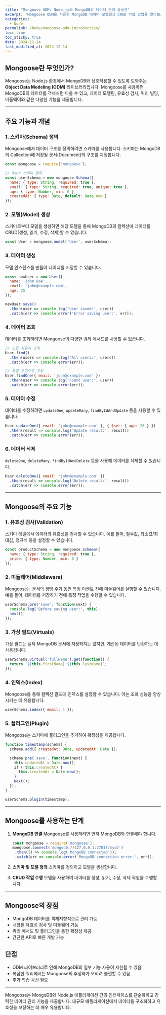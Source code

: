 ```yaml
---
title: "Mongoose ODM: Node.js와 MongoDB의 데이터 관리 솔루션"
excerpt: "Mongoose ODM을 사용한 MongoDB 데이터 모델링과 CRUD 작업 방법을 알아보고, 주요 기능과 장단점을 탐구합니다."
categories:
  - Node
permalink: /Node/mongoose-odm-introduction/
toc: true
toc_sticky: true
date: 2024-12-14
last_modified_at: 2024-12-14
---
```


## Mongoose란 무엇인가?

Mongoose는 Node.js 환경에서 MongoDB와 상호작용할 수 있도록 도와주는 **Object Data Modeling (ODM)** 라이브러리입니다. Mongoose를 사용하면 MongoDB의 데이터를 객체처럼 다룰 수 있고, 데이터 모델링, 유효성 검사, 쿼리 빌딩, 미들웨어와 같은 다양한 기능을 제공합니다.

---

## 주요 기능과 개념

### 1. **스키마(Schema) 정의**
Mongoose에서 데이터 구조를 정의하려면 스키마를 사용합니다. 스키마는 MongoDB의 Collection에 저장될 문서(Document)의 구조를 지정합니다.

```javascript
const mongoose = require('mongoose');

// User 스키마 정의
const userSchema = new mongoose.Schema({
  name: { type: String, required: true },
  email: { type: String, required: true, unique: true },
  age: { type: Number, min: 0 },
  createdAt: { type: Date, default: Date.now }
});
```

### 2. **모델(Model) 생성**
스키마로부터 모델을 생성하면 해당 모델을 통해 MongoDB의 컬렉션에 데이터를 CRUD(생성, 읽기, 수정, 삭제)할 수 있습니다.

```javascript
const User = mongoose.model('User', userSchema);
```

### 3. **데이터 생성**
모델 인스턴스를 만들어 데이터를 저장할 수 있습니다.

```javascript
const newUser = new User({
  name: 'John Doe',
  email: 'john@example.com',
  age: 25
});

newUser.save()
  .then(user => console.log('User saved:', user))
  .catch(err => console.error('Error saving user:', err));
```

### 4. **데이터 조회**
데이터를 조회하려면 Mongoose의 다양한 쿼리 메서드를 사용할 수 있습니다.

```javascript
// 모든 사용자 조회
User.find()
  .then(users => console.log('All users:', users))
  .catch(err => console.error(err));

// 특정 조건으로 조회
User.findOne({ email: 'john@example.com' })
  .then(user => console.log('Found user:', user))
  .catch(err => console.error(err));
```

### 5. **데이터 수정**
데이터를 수정하려면 `updateOne`, `updateMany`, `findByIdAndUpdate` 등을 사용할 수 있습니다.

```javascript
User.updateOne({ email: 'john@example.com' }, { $set: { age: 26 } })
  .then(result => console.log('Update result:', result))
  .catch(err => console.error(err));
```

### 6. **데이터 삭제**
`deleteOne`, `deleteMany`, `findByIdAndDelete` 등을 사용해 데이터를 삭제할 수 있습니다.

```javascript
User.deleteOne({ email: 'john@example.com' })
  .then(result => console.log('Delete result:', result))
  .catch(err => console.error(err));
```

---

## Mongoose의 주요 기능

### 1. **유효성 검사(Validation)**
스키마 레벨에서 데이터의 유효성을 검사할 수 있습니다. 예를 들어, 필수값, 최소값/최대값, 정규식 등을 설정할 수 있습니다.

```javascript
const productSchema = new mongoose.Schema({
  name: { type: String, required: true },
  price: { type: Number, min: 0 }
});
```

### 2. **미들웨어(Middleware)**
Mongoose는 문서의 생명 주기 동안 특정 이벤트 전에 미들웨어를 실행할 수 있습니다. 예를 들어, 데이터를 저장하기 전에 특정 작업을 수행할 수 있습니다.

```javascript
userSchema.pre('save', function(next) {
  console.log('Before saving user:', this);
  next();
});
```

### 3. **가상 필드(Virtuals)**
가상 필드는 실제 MongoDB 문서에 저장되지는 않지만, 계산된 데이터를 반환하는 데 사용됩니다.

```javascript
userSchema.virtual('fullName').get(function() {
  return `${this.firstName} ${this.lastName}`;
});
```

### 4. **인덱스(Index)**
Mongoose를 통해 컬렉션 필드에 인덱스를 설정할 수 있습니다. 이는 조회 성능을 향상시키는 데 유용합니다.

```javascript
userSchema.index({ email: 1 });
```

### 5. **플러그인(Plugin)**
Mongoose는 스키마에 플러그인을 추가하여 확장성을 제공합니다.

```javascript
function timestamp(schema) {
  schema.add({ createdAt: Date, updatedAt: Date });

  schema.pre('save', function(next) {
    this.updatedAt = Date.now();
    if (!this.createdAt) {
      this.createdAt = Date.now();
    }
    next();
  });
}

userSchema.plugin(timestamp);
```

---

## Mongoose를 사용하는 단계

1. **MongoDB 연결**
   Mongoose를 사용하려면 먼저 MongoDB와 연결해야 합니다.

   ```javascript
   const mongoose = require('mongoose');
   mongoose.connect('mongodb://127.0.0.1:27017/mydb')
    .then(() => console.log('MongoDB connected'));
    .catch(err => console.error('MongoDB connection error:', err));
   ```

2. **스키마 및 모델 정의**
   스키마를 정의하고 모델을 생성합니다.

3. **CRUD 작업 수행**
   모델을 사용하여 데이터를 생성, 읽기, 수정, 삭제 작업을 수행합니다.

---

## Mongoose의 장점
- MongoDB 데이터를 객체지향적으로 관리 가능
- 내장된 유효성 검사 및 미들웨어 기능
- 쿼리 메서드 및 플러그인을 통한 확장성 제공
- 간단한 API로 빠른 개발 가능

## 단점
- ODM 라이브러리로 인해 MongoDB의 일부 기능 사용이 제한될 수 있음
- 복잡한 쿼리에서는 Mongoose의 추상화가 오히려 불편할 수 있음
- 추가 학습 곡선 필요

---

Mongoose는 MongoDB와 Node.js 애플리케이션 간의 인터페이스를 단순화하고 강력한 데이터 관리 기능을 제공합니다. 대규모 애플리케이션에서 데이터를 구조화하고 유효성을 보장하는 데 매우 유용합니다.

